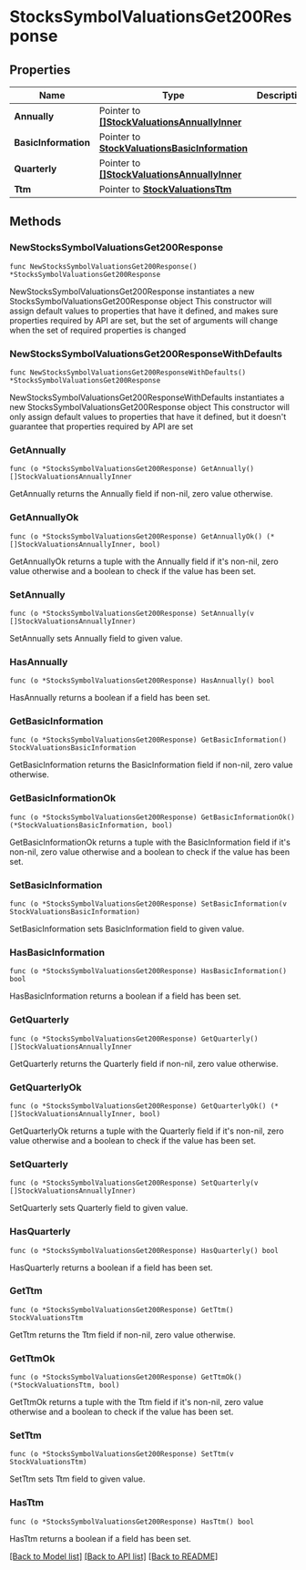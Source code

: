 # StocksSymbolValuationsGet200Response

## Properties

Name | Type | Description | Notes
------------ | ------------- | ------------- | -------------
**Annually** | Pointer to [**[]StockValuationsAnnuallyInner**](StockValuationsAnnuallyInner.md) |  | [optional] 
**BasicInformation** | Pointer to [**StockValuationsBasicInformation**](StockValuationsBasicInformation.md) |  | [optional] 
**Quarterly** | Pointer to [**[]StockValuationsAnnuallyInner**](StockValuationsAnnuallyInner.md) |  | [optional] 
**Ttm** | Pointer to [**StockValuationsTtm**](StockValuationsTtm.md) |  | [optional] 

## Methods

### NewStocksSymbolValuationsGet200Response

`func NewStocksSymbolValuationsGet200Response() *StocksSymbolValuationsGet200Response`

NewStocksSymbolValuationsGet200Response instantiates a new StocksSymbolValuationsGet200Response object
This constructor will assign default values to properties that have it defined,
and makes sure properties required by API are set, but the set of arguments
will change when the set of required properties is changed

### NewStocksSymbolValuationsGet200ResponseWithDefaults

`func NewStocksSymbolValuationsGet200ResponseWithDefaults() *StocksSymbolValuationsGet200Response`

NewStocksSymbolValuationsGet200ResponseWithDefaults instantiates a new StocksSymbolValuationsGet200Response object
This constructor will only assign default values to properties that have it defined,
but it doesn't guarantee that properties required by API are set

### GetAnnually

`func (o *StocksSymbolValuationsGet200Response) GetAnnually() []StockValuationsAnnuallyInner`

GetAnnually returns the Annually field if non-nil, zero value otherwise.

### GetAnnuallyOk

`func (o *StocksSymbolValuationsGet200Response) GetAnnuallyOk() (*[]StockValuationsAnnuallyInner, bool)`

GetAnnuallyOk returns a tuple with the Annually field if it's non-nil, zero value otherwise
and a boolean to check if the value has been set.

### SetAnnually

`func (o *StocksSymbolValuationsGet200Response) SetAnnually(v []StockValuationsAnnuallyInner)`

SetAnnually sets Annually field to given value.

### HasAnnually

`func (o *StocksSymbolValuationsGet200Response) HasAnnually() bool`

HasAnnually returns a boolean if a field has been set.

### GetBasicInformation

`func (o *StocksSymbolValuationsGet200Response) GetBasicInformation() StockValuationsBasicInformation`

GetBasicInformation returns the BasicInformation field if non-nil, zero value otherwise.

### GetBasicInformationOk

`func (o *StocksSymbolValuationsGet200Response) GetBasicInformationOk() (*StockValuationsBasicInformation, bool)`

GetBasicInformationOk returns a tuple with the BasicInformation field if it's non-nil, zero value otherwise
and a boolean to check if the value has been set.

### SetBasicInformation

`func (o *StocksSymbolValuationsGet200Response) SetBasicInformation(v StockValuationsBasicInformation)`

SetBasicInformation sets BasicInformation field to given value.

### HasBasicInformation

`func (o *StocksSymbolValuationsGet200Response) HasBasicInformation() bool`

HasBasicInformation returns a boolean if a field has been set.

### GetQuarterly

`func (o *StocksSymbolValuationsGet200Response) GetQuarterly() []StockValuationsAnnuallyInner`

GetQuarterly returns the Quarterly field if non-nil, zero value otherwise.

### GetQuarterlyOk

`func (o *StocksSymbolValuationsGet200Response) GetQuarterlyOk() (*[]StockValuationsAnnuallyInner, bool)`

GetQuarterlyOk returns a tuple with the Quarterly field if it's non-nil, zero value otherwise
and a boolean to check if the value has been set.

### SetQuarterly

`func (o *StocksSymbolValuationsGet200Response) SetQuarterly(v []StockValuationsAnnuallyInner)`

SetQuarterly sets Quarterly field to given value.

### HasQuarterly

`func (o *StocksSymbolValuationsGet200Response) HasQuarterly() bool`

HasQuarterly returns a boolean if a field has been set.

### GetTtm

`func (o *StocksSymbolValuationsGet200Response) GetTtm() StockValuationsTtm`

GetTtm returns the Ttm field if non-nil, zero value otherwise.

### GetTtmOk

`func (o *StocksSymbolValuationsGet200Response) GetTtmOk() (*StockValuationsTtm, bool)`

GetTtmOk returns a tuple with the Ttm field if it's non-nil, zero value otherwise
and a boolean to check if the value has been set.

### SetTtm

`func (o *StocksSymbolValuationsGet200Response) SetTtm(v StockValuationsTtm)`

SetTtm sets Ttm field to given value.

### HasTtm

`func (o *StocksSymbolValuationsGet200Response) HasTtm() bool`

HasTtm returns a boolean if a field has been set.


[[Back to Model list]](../README.md#documentation-for-models) [[Back to API list]](../README.md#documentation-for-api-endpoints) [[Back to README]](../README.md)


